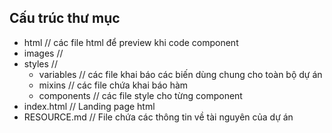 ## Cấu trúc thư mục
- html              // các file html để preview khi code component
- images            //
- styles            // 
    - variables     // các file khai báo các biến dùng chung cho toàn bộ dự án
    - mixins        // các file chứa khai báo hàm
    - components    // các file style cho từng component
- index.html        // Landing page html
- RESOURCE.md       // File chứa các thông tin về tài nguyên của dự án